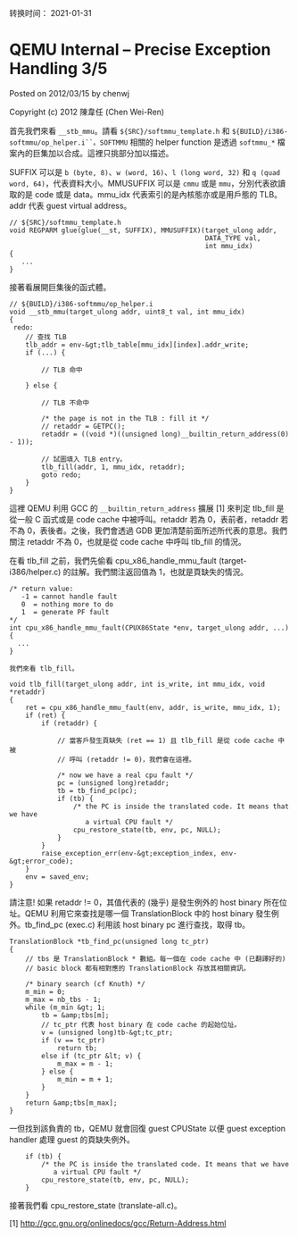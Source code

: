转换时间： 2021-01-31

# QEMU Internal – Precise Exception Handling 3/5
Posted on 2012/03/15 by chenwj

Copyright (c) 2012 陳韋任 (Chen Wei-Ren)

首先我們來看 `__stb_mmu`。請看 `${SRC}/softmmu_template.h` 和 `${BUILD}/i386-softmmu/op_helper.i``。SOFTMMU` 相關的 helper function 是透過 `softmmu_*` 檔案內的巨集加以合成。這裡只挑部分加以描述。

SUFFIX 可以是 `b (byte, 8)`、`w (word, 16)`、`l (long word, 32)` 和 `q (quad word, 64)`，代表資料大小。MMUSUFFIX 可以是 `cmmu` 或是 `mmu`，分別代表欲讀取的是 code 或是 data。mmu_idx 代表索引的是內核態亦或是用戶態的 TLB。addr 代表 guest virtual address。
```
// ${SRC}/softmmu_template.h
void REGPARM glue(glue(__st, SUFFIX), MMUSUFFIX)(target_ulong addr,
                                                 DATA_TYPE val,
                                                 int mmu_idx)
{
   ...
}
```
接著看展開巨集後的函式體。
```
// ${BUILD}/i386-softmmu/op_helper.i
void __stb_mmu(target_ulong addr, uint8_t val, int mmu_idx)
{
 redo:
    // 查找 TLB
    tlb_addr = env-&gt;tlb_table[mmu_idx][index].addr_write;
    if (...) {

        // TLB 命中

    } else {

        // TLB 不命中

        /* the page is not in the TLB : fill it */
        // retaddr = GETPC();
        retaddr = ((void *)((unsigned long)__builtin_return_address(0) - 1));

        // 試圖填入 TLB entry。
        tlb_fill(addr, 1, mmu_idx, retaddr);
        goto redo;
    }
}
```
這裡 QEMU 利用 GCC 的 `__builtin_return_address` 擴展 [1] 來判定 tlb_fill 是從一般 C 函式或是 code cache 中被呼叫。retaddr 若為 0，表前者，retaddr 若不為 0，表後者。之後，我們會透過 GDB 更加清楚前面所述所代表的意思。我們關注 retaddr 不為 0，也就是從 code cache 中呼叫 tlb_fill 的情況。

在看 tlb_fill 之前，我們先偷看 cpu_x86_handle_mmu_fault (target-i386/helper.c) 的註解。我們關注返回值為 1，也就是頁缺失的情況。
```
/* return value:
   -1 = cannot handle fault
   0  = nothing more to do
   1  = generate PF fault
*/
int cpu_x86_handle_mmu_fault(CPUX86State *env, target_ulong addr, ...)
{
  ...
}

我們來看 tlb_fill。

void tlb_fill(target_ulong addr, int is_write, int mmu_idx, void *retaddr)
{
    ret = cpu_x86_handle_mmu_fault(env, addr, is_write, mmu_idx, 1);
    if (ret) {
        if (retaddr) {

            // 當客戶發生頁缺失 (ret == 1) 且 tlb_fill 是從 code cache 中被
            // 呼叫 (retaddr != 0)，我們會在這裡。

            /* now we have a real cpu fault */
            pc = (unsigned long)retaddr;
            tb = tb_find_pc(pc);
            if (tb) {
                /* the PC is inside the translated code. It means that we have
                   a virtual CPU fault */
                cpu_restore_state(tb, env, pc, NULL);
            }
        }
        raise_exception_err(env-&gt;exception_index, env-&gt;error_code);
    }
    env = saved_env;
}
```
請注意! 如果 retaddr != 0，其值代表的 (幾乎) 是發生例外的 host binary 所在位址。QEMU 利用它來查找是哪一個 TranslationBlock 中的 host binary 發生例外。tb_find_pc (exec.c) 利用該 host binary pc 進行查找，取得 tb。
```
TranslationBlock *tb_find_pc(unsigned long tc_ptr)
{
    // tbs 是 TranslationBlock * 數組。每一個在 code cache 中 (已翻譯好的)
    // basic block 都有相對應的 TranslationBlock 存放其相關資訊。

    /* binary search (cf Knuth) */
    m_min = 0;
    m_max = nb_tbs - 1;
    while (m_min &gt; 1;
        tb = &amp;tbs[m];
        // tc_ptr 代表 host binary 在 code cache 的起始位址。
        v = (unsigned long)tb-&gt;tc_ptr;
        if (v == tc_ptr)
            return tb;
        else if (tc_ptr &lt; v) {
            m_max = m - 1;
        } else {
            m_min = m + 1;
        }
    }
    return &amp;tbs[m_max];
}
```
一但找到該負責的 tb，QEMU 就會回復 guest CPUState 以便 guest exception handler 處理 guest 的頁缺失例外。
```
    if (tb) {
        /* the PC is inside the translated code. It means that we have
           a virtual CPU fault */
        cpu_restore_state(tb, env, pc, NULL);
    }
```
接著我們看 cpu_restore_state (translate-all.c)。

[1] http://gcc.gnu.org/onlinedocs/gcc/Return-Address.html
